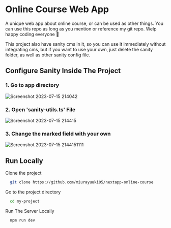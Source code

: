 
# Online Course Web App

A unique web app about online course, or can be used as other things. You can use this repo as long as you mention or reference my git repo. Welp happy coding everyone 🎉

This project also have sanity cms in it, so you can use it immediately without integrating cms, but if you want to use your own, just delete the sanity folder, as well as other sanity config file. 

## Configure Sanity Inside The Project

### 1. Go to app directory

![Screenshot 2023-07-15 214042](https://github.com/miurayuuki05/nextapp-online-course/assets/67276767/dfff1736-a496-4075-a610-6920415d81e0)

### 2. Open 'sanity-utils.ts' File

![Screenshot 2023-07-15 214415](https://github.com/miurayuuki05/nextapp-online-course/assets/67276767/6714573e-2fbe-4848-bcbd-d71b6b3558ec)

### 3. Change the marked field with your own

![Screenshot 2023-07-15 2144151111](https://github.com/miurayuuki05/nextapp-online-course/assets/67276767/bc63346f-5f6e-4e7b-9c76-ca109d671e51)


## Run Locally

Clone the project

```bash
  git clone https://github.com/miurayuuki05/nextapp-online-course
```

Go to the project directory

```bash
  cd my-project
```

Run The Server Locally

```bash
  npm run dev
```


